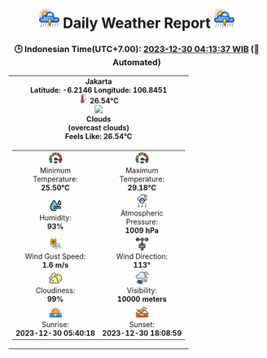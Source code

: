 # <h1 align='center'><img height='40' src='images/cloud.png'> Daily Weather Report <img height='40' src='images/cloud.png'></h1>
<h3 align='center'>🕒 Indonesian Time(UTC+7.00): <u>2023-12-30 04:13:37 WIB</u> (🤖Automated)</h3>

<table align='center'>
<tr>
<td align='center'><b>Jakarta</b><br><b>Latitude: -6.2146 Longitude: 106.8451</b><br><img src='images/thermometer.png' height='18'> <b>26.54°C</b><br><img src='https://openweathermap.org/img/w/04n.png' height='50'><br><b>Clouds</b><br><b>(overcast clouds)</b><br><b>Feels Like: 26.54°C</b></td>
</tr>
<td>
<table>
<tr>
<td align='center'><img src='images/fast.png' height='25'><br>Minimum<br>Temperature:<br><b>25.50°C</b></td>
<td align='center'><img src='images/fast.png' height='25'><br>Maximum<br>Temperature:<br><b>29.18°C</b></td>
</tr>
<tr>
<td align='center'><img src='images/humidity.png' height='25'><br>Humidity:<br><b>93%</b></td>
<td align='center'><img src='images/atmospheric.png' height='25'><br>Atmospheric<br>Pressure:<br><b>1009 hPa</b></td>
</tr>
<tr>
<td align='center'><img src='images/air-flow.png' height='25'><br>Wind Gust Speed:<br><b>1.6 m/s</b></td>
<td align='center'><img src='images/anemometer.png' height='25'><br>Wind Direction:<br><b>113°</b></td>
</tr>
<tr>
<td align='center'><img src='images/cloudy.png' height='25'><br>Cloudiness:<br><b>99%</b></td>
<td align='center'><img src='images/low-visibility.png' height='25'><br>Visibility:<br><b>10000 meters</b></td>
</tr>
<tr>
<td align='center'><img src='images/sunrise.png' height='25'><br>Sunrise:<br><b>2023-12-30 05:40:18</b></td>
<td align='center'><img src='images/sunsets.png' height='25'><br>Sunset:<br><b>2023-12-30 18:08:59</b></td>
</tr>
</table>
</table>
